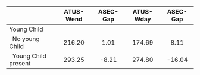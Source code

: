 
|                      |    ATUS-Wend |     ASEC-Gap |    ATUS-Wday |     ASEC-Gap |
| -------------------- | :----------: | :----------: | :----------: | :----------: |
| Young Child          |              |              |              |              |
| &nbsp;&nbsp;No young Child |       216.20 |         1.01 |       174.69 |         8.11 |
| &nbsp;&nbsp;Young Child present |       293.25 |        -8.21 |       274.80 |       -16.04 |

